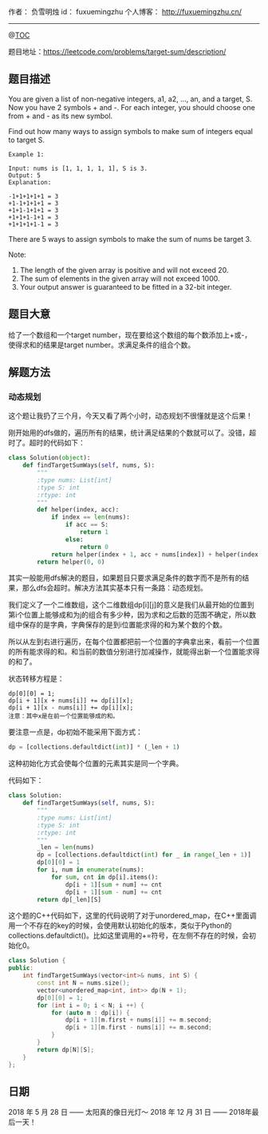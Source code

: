 
作者： 负雪明烛
id：	fuxuemingzhu
个人博客：	http://fuxuemingzhu.cn/

---
@[TOC](目录)

题目地址：https://leetcode.com/problems/target-sum/description/

## 题目描述

You are given a list of non-negative integers, a1, a2, ..., an, and a target, S. Now you have 2 symbols + and -. For each integer, you should choose one from + and - as its new symbol.

Find out how many ways to assign symbols to make sum of integers equal to target S.

    Example 1:
    
    Input: nums is [1, 1, 1, 1, 1], S is 3. 
    Output: 5
    Explanation: 
    
    -1+1+1+1+1 = 3
    +1-1+1+1+1 = 3
    +1+1-1+1+1 = 3
    +1+1+1-1+1 = 3
    +1+1+1+1-1 = 3

There are 5 ways to assign symbols to make the sum of nums be target 3.

Note:

1. The length of the given array is positive and will not exceed 20.
1. The sum of elements in the given array will not exceed 1000.
1. Your output answer is guaranteed to be fitted in a 32-bit integer.

## 题目大意

给了一个数组和一个target number，现在要给这个数组的每个数添加上+或-， 使得求和的结果是target number。求满足条件的组合个数。

## 解题方法

### 动态规划

这个题让我扔了三个月，今天又看了两个小时，动态规划不很懂就是这个后果！

刚开始用的dfs做的，遍历所有的结果，统计满足结果的个数就可以了。没错，超时了。超时的代码如下：

```python
class Solution(object):
    def findTargetSumWays(self, nums, S):
        """
        :type nums: List[int]
        :type S: int
        :rtype: int
        """
        def helper(index, acc):
            if index == len(nums):
                if acc == S:
                    return 1
                else:
                    return 0
            return helper(index + 1, acc + nums[index]) + helper(index + 1, acc - nums[index])
        return helper(0, 0)
```

其实一般能用dfs解决的题目，如果题目只要求满足条件的数字而不是所有的结果，那么dfs会超时。解决方法其实基本只有一条路：动态规划。

我们定义了一个二维数组，这个二维数组dp[i][j]的意义是我们从最开始的位置到第i个位置上能够成和为j的组合有多少种，因为求和之后数的范围不确定，所以数组中保存的是字典，字典保存的是到i位置能求得的和为某个数的个数。

所以从左到右进行遍历，在每个位置都把前一个位置的字典拿出来，看前一个位置的所有能求得的和。和当前的数值分别进行加减操作，就能得出新一个位置能求得的和了。

状态转移方程是：

```
dp[0][0] = 1;
dp[i + 1][x + nums[i]] += dp[i][x];
dp[i + 1][x - nums[i]] += dp[i][x];
注意：其中x是在前一个位置能够成的和。
```

要注意一点是，dp初始不能采用下面方式：

```python
dp = [collections.defaultdict(int)] * (_len + 1) 
```
这种初始化方式会使每个位置的元素其实是同一个字典。

代码如下：

```python
class Solution:
    def findTargetSumWays(self, nums, S):
        """
        :type nums: List[int]
        :type S: int
        :rtype: int
        """
        _len = len(nums)
        dp = [collections.defaultdict(int) for _ in range(_len + 1)] 
        dp[0][0] = 1
        for i, num in enumerate(nums):
            for sum, cnt in dp[i].items():
                dp[i + 1][sum + num] += cnt
                dp[i + 1][sum - num] += cnt
        return dp[_len][S]
```

这个题的C++代码如下，这里的代码说明了对于unordered_map，在C++里面调用一个不存在的key的时候，会使用默认初始化的版本，类似于Python的collections.defaultdict()。比如这里调用的+=符号，在左侧不存在的时候，会初始化0。

```cpp
class Solution {
public:
    int findTargetSumWays(vector<int>& nums, int S) {
        const int N = nums.size();
        vector<unordered_map<int, int>> dp(N + 1);
        dp[0][0] = 1;
        for (int i = 0; i < N; i ++) {
            for (auto m : dp[i]) {
                dp[i + 1][m.first + nums[i]] += m.second;
                dp[i + 1][m.first - nums[i]] += m.second;
            }
        }
        return dp[N][S];
    }
};
```

## 日期

2018 年 5 月 28 日 —— 太阳真的像日光灯～
2018 年 12 月 31 日 —— 2018年最后一天！
